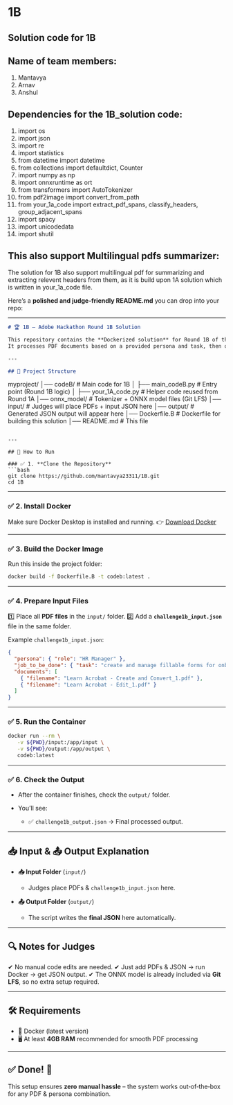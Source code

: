# 1B
## Solution code for 1B

## Name of team members:
1) Mantavya
2) Arnav
3) Anshul

## Dependencies for the 1B_solution code:
1) import os
2) import json
3) import re
4) import statistics
5) from datetime import datetime
6) from collections import defaultdict, Counter
7) import numpy as np
8) import onnxruntime as ort
9) from transformers import AutoTokenizer
10) from pdf2image import convert_from_path
11) from your_1a_code import extract_pdf_spans, classify_headers, group_adjacent_spans
12) import spacy
13) import unicodedata
14) import shutil

## This also support Multilingual pdfs summarizer:
The solution for 1B also support multilingual pdf for summarizing and extracting relevent headers from them, as it is build upon 1A solution which is written in your_1a_code file.

Here’s a **polished and judge‑friendly README.md** you can drop into your repo:

---

```markdown
# 🏆 1B – Adobe Hackathon Round 1B Solution

This repository contains the **Dockerized solution** for Round 1B of the Adobe Hackathon.  
It processes PDF documents based on a provided persona and task, then outputs structured JSON.

---

## 📂 Project Structure

```

myproject/
│── codeB/                # Main code for 1B
│   ├── main\_codeB.py      # Entry point (Round 1B logic)
│   ├── your\_1A\_code.py    # Helper code reused from Round 1A
│── onnx\_model/            # Tokenizer + ONNX model files (Git LFS)
│── input/                 # Judges will place PDFs + input JSON here
│── output/                # Generated JSON output will appear here
│── Dockerfile.B           # Dockerfile for building this solution
│── README.md              # This file

````

---

## 🚀 How to Run

### ✅ 1. **Clone the Repository**
```bash
git clone https://github.com/mantavya23311/1B.git
cd 1B
````

---

### ✅ 2. **Install Docker**

Make sure Docker Desktop is installed and running.
👉 [Download Docker](https://www.docker.com/products/docker-desktop/)

---

### ✅ 3. **Build the Docker Image**

Run this inside the project folder:

```bash
docker build -f Dockerfile.B -t codeb:latest .
```

---

### ✅ 4. **Prepare Input Files**

1️⃣ Place all **PDF files** in the `input/` folder.
2️⃣ Add a **`challenge1b_input.json`** file in the same folder.

Example `challenge1b_input.json`:

```json
{
  "persona": { "role": "HR Manager" },
  "job_to_be_done": { "task": "create and manage fillable forms for onboarding and compliance" },
  "documents": [
    { "filename": "Learn Acrobat - Create and Convert_1.pdf" },
    { "filename": "Learn Acrobat - Edit_1.pdf" }
  ]
}
```

---

### ✅ 5. **Run the Container**

```bash
docker run --rm \
   -v ${PWD}/input:/app/input \
   -v ${PWD}/output:/app/output \
   codeb:latest
```

---

### ✅ 6. **Check the Output**

* After the container finishes, check the `output/` folder.
* You’ll see:

  * ✅ `challenge1b_output.json` → Final processed output.

---

## 📥 Input & 📤 Output Explanation

* **📥 Input Folder** (`input/`)

  * Judges place PDFs & `challenge1b_input.json` here.

* **📤 Output Folder** (`output/`)

  * The script writes the **final JSON** here automatically.

---

## 🔍 Notes for Judges

✔ No manual code edits are needed.
✔ Just add PDFs & JSON → run Docker → get JSON output.
✔ The ONNX model is already included via **Git LFS**, so no extra setup required.

---

## 🛠 Requirements

* 🐳 Docker (latest version)
* 🖥️ At least **4GB RAM** recommended for smooth PDF processing

---

## ✅ Done! 🎉

This setup ensures **zero manual hassle** – the system works out‑of‑the‑box for any PDF & persona combination.


